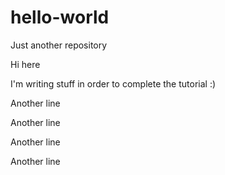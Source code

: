 # hello-world
Just another repository

Hi here

I'm writing stuff in order to complete the tutorial :)

Another line

Another line

Another line

Another line